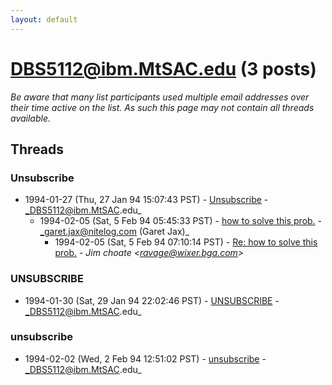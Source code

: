 ```yaml
---
layout: default
---
```


# DBS5112@ibm.MtSAC.edu (3 posts)

_Be aware that many list participants used multiple email addresses over their time active on the list. As such this page may not contain all threads available._

## Threads

### Unsubscribe
+ 1994-01-27 (Thu, 27 Jan 94 15:07:43 PST) - [Unsubscribe](/archive/1994/01/71e9ed8da5a7b8e0966dc66cfbc057690861e062d40c64fd4421c897bc57eab6) - _DBS5112@ibm.MtSAC.edu_
  + 1994-02-05 (Sat, 5 Feb 94 05:45:33 PST) - [how to solve this prob.](/archive/1994/02/48d5c18ebd84dfb9b243402f1d1694a34833faa0bd1b525088bd80068b37006d) - _garet.jax@nitelog.com (Garet Jax)_
    + 1994-02-05 (Sat, 5 Feb 94 07:10:14 PST) - [Re: how to solve this prob.](/archive/1994/02/2537aa119dd520e7d21cf0a44175dd8e45011628c4b9bb9a2620a30b3b48ced7) - _Jim choate \<ravage@wixer.bga.com\>_

### UNSUBSCRIBE
+ 1994-01-30 (Sat, 29 Jan 94 22:02:46 PST) - [UNSUBSCRIBE](/archive/1994/01/0eeff61d1c55c7c816d55d3730badf2dcc13f640676933b743a7469805b99d63) - _DBS5112@ibm.MtSAC.edu_

### unsubscribe
+ 1994-02-02 (Wed, 2 Feb 94 12:51:02 PST) - [unsubscribe](/archive/1994/02/5381ede413da1f802069aeef9fb1a0ad4f15912cf0b4e71223a15f1043c14a71) - _DBS5112@ibm.MtSAC.edu_

